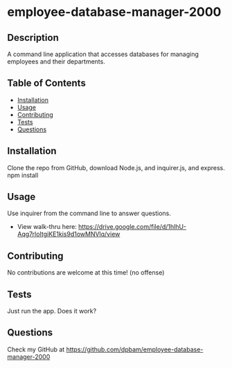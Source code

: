 # employee-database-manager-2000

## Description

A command line application that accesses databases for managing employees and their departments.

## Table of Contents

- [Installation](#installation)
- [Usage](#usage)
- [Contributing](#contributing)
- [Tests](#tests)
- [Questions](#questions)

## Installation

Clone the repo from GitHub, download Node.js, and inquirer.js, and express. npm install 

## Usage

Use inquirer from the command line to answer questions.

- View walk-thru here: https://drive.google.com/file/d/1hlhU-Aqg7rloItgiKE1kis9d1owMNVlq/view

## Contributing

No contributions are welcome at this time! (no offense)

## Tests

Just run the app. Does it work?

## Questions

Check my GitHub at https://github.com/dpbam/employee-database-manager-2000